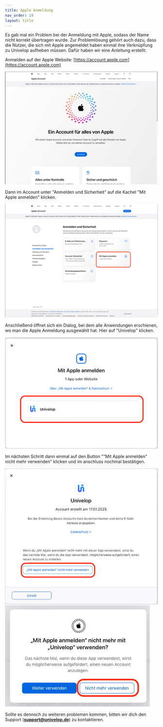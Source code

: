 ```yaml
---
title: Apple Anmeldung
nav_order: 19
layout: title
---
```


Es gab mal ein Problem bei der Anmeldung mit Apple, sodass der Name nicht korrekt übertragen wurde. Zur Problemlösung gehört auch dazu, dass die Nutzer, die sich mit Apple angemeldet haben einmal ihre Verknüpfung zu Univelop aufheben müssen. Dafür haben wir eine Anleitung erstellt:

Anmelden auf der Apple Website: [https://account.apple.com](https://account.apple.com)

![0_apple_login_fix](\old_assets\apple-login-fix\0_apple_login_fix.png 'Anmeldung bei Apple')

Dann im Account unter "Anmelden und Sicherheit" auf die Kachel "Mit Apple anmelden" klicken.

![1_apple_login_fix](\old_assets\apple-login-fix\1_apple_login_fix.png 'Auf die Kachel "Mit Apple anmelden klicken"')

Anschließend öffnet sich ein Dialog, bei dem alle Anwendungen erschienen, wo man die Apple Anmeldung ausgewählt hat. Hier auf "Univelop" klicken.

![2_apple_login_fix](\old_assets\apple-login-fix\2_apple_login_fix.png 'Univelop auswählen')

Im nächsten Schritt dann einmal auf den Button ""Mit Apple anmelden" nicht mehr verwenden" klicken und im anschluss nochmal bestätigen.

![3_apple_login_fix](\old_assets\apple-login-fix\3_apple_login_fix.png 'Verknüpfung aufheben')
![4_apple_login_fix](\old_assets\apple-login-fix\4_apple_login_fix.png 'Löschen bestägtigen')


Sollte es dennoch zu weiteren problemen kommen, bitten wir dich den Support (**[support@univelop.de](mailto:support@univelop.de)**) zu kontaktieren.
